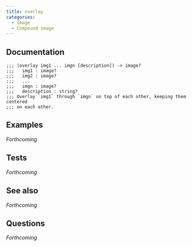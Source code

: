 ```yaml
---
title: overlay
categories: 
  - Image
  - Compound image
---
```

## Documentation

```
;;; (overlay img1 ... imgn [description]) -> image?
;;;   img1 : image?
;;;   img2 : image?
;;;   ...
;;;   imgn : image?
;;;   description : string?
;;; Overlay `img1` through `imgn` on top of each other, keeping them centered
;;; on each other.
```

## Examples

_Forthcoming_

## Tests

_Forthcoming_

## See also

_Forthcoming_

## Questions

_Forthcoming_
